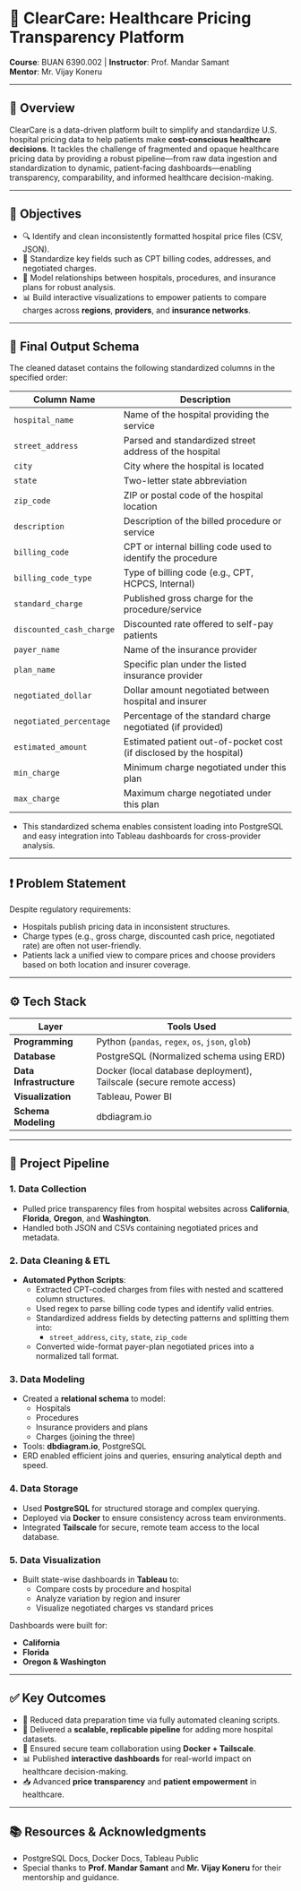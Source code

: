 # 🏥 ClearCare: Healthcare Pricing Transparency Platform

**Course**: BUAN 6390.002 | **Instructor**: Prof. Mandar Samant  
**Mentor**: Mr. Vijay Koneru  

---

## 📌 Overview

ClearCare is a data-driven platform built to simplify and standardize U.S. hospital pricing data to help patients make **cost-conscious healthcare decisions**. It tackles the challenge of fragmented and opaque healthcare pricing data by providing a robust pipeline—from raw data ingestion and standardization to dynamic, patient-facing dashboards—enabling transparency, comparability, and informed healthcare decision-making.

---

## 🎯 Objectives

- 🔍 Identify and clean inconsistently formatted hospital price files (CSV, JSON).
- 🧹 Standardize key fields such as CPT billing codes, addresses, and negotiated charges.
- 🏥 Model relationships between hospitals, procedures, and insurance plans for robust analysis.
- 📊 Build interactive visualizations to empower patients to compare charges across **regions**, **providers**, and **insurance networks**.

---

## 🧾 Final Output Schema

The cleaned dataset contains the following standardized columns in the specified order:

| **Column Name**            | **Description**                                                                 |
|----------------------------|---------------------------------------------------------------------------------|
| `hospital_name`            | Name of the hospital providing the service                                     |
| `street_address`           | Parsed and standardized street address of the hospital                         |
| `city`                     | City where the hospital is located                                             |
| `state`                    | Two-letter state abbreviation                                                  |
| `zip_code`                 | ZIP or postal code of the hospital location                                    |
| `description`              | Description of the billed procedure or service                                 |
| `billing_code`             | CPT or internal billing code used to identify the procedure                    |
| `billing_code_type`        | Type of billing code (e.g., CPT, HCPCS, Internal)                              |
| `standard_charge`          | Published gross charge for the procedure/service                               |
| `discounted_cash_charge`   | Discounted rate offered to self-pay patients                                   |
| `payer_name`               | Name of the insurance provider                                                 |
| `plan_name`                | Specific plan under the listed insurance provider                              |
| `negotiated_dollar`        | Dollar amount negotiated between hospital and insurer                          |
| `negotiated_percentage`    | Percentage of the standard charge negotiated (if provided)                     |
| `estimated_amount`         | Estimated patient out-of-pocket cost (if disclosed by the hospital)            |
| `min_charge`               | Minimum charge negotiated under this plan                                      |
| `max_charge`               | Maximum charge negotiated under this plan                                      |

- This standardized schema enables consistent loading into PostgreSQL and easy integration into Tableau dashboards for cross-provider analysis.

---
## ❗ Problem Statement

Despite regulatory requirements:
- Hospitals publish pricing data in inconsistent structures.
- Charge types (e.g., gross charge, discounted cash price, negotiated rate) are often not user-friendly.
- Patients lack a unified view to compare prices and choose providers based on both location and insurer coverage.

---

## ⚙️ Tech Stack

| Layer               | Tools Used                                           |
|--------------------|------------------------------------------------------|
| **Programming**     | Python (`pandas`, `regex`, `os`, `json`, `glob`)     |
| **Database**        | PostgreSQL (Normalized schema using ERD)            |
| **Data Infrastructure** | Docker (local database deployment), Tailscale (secure remote access) |
| **Visualization**   | Tableau, Power BI                                    |
| **Schema Modeling** | dbdiagram.io                                         |

---

## 🔄 Project Pipeline

### 1. **Data Collection**
- Pulled price transparency files from hospital websites across **California**, **Florida**, **Oregon**, and **Washington**.
- Handled both JSON and CSVs containing negotiated prices and metadata.

### 2. **Data Cleaning & ETL**
- **Automated Python Scripts**:
  - Extracted CPT-coded charges from files with nested and scattered column structures.
  - Used regex to parse billing code types and identify valid entries.
  - Standardized address fields by detecting patterns and splitting them into:
    - `street_address`, `city`, `state`, `zip_code`
  - Converted wide-format payer-plan negotiated prices into a normalized tall format.

### 3. **Data Modeling**
- Created a **relational schema** to model:
  - Hospitals
  - Procedures
  - Insurance providers and plans
  - Charges (joining the three)
- Tools: **dbdiagram.io**, PostgreSQL
- ERD enabled efficient joins and queries, ensuring analytical depth and speed.

### 4. **Data Storage**
- Used **PostgreSQL** for structured storage and complex querying.
- Deployed via **Docker** to ensure consistency across team environments.
- Integrated **Tailscale** for secure, remote team access to the local database.

### 5. **Data Visualization**
- Built state-wise dashboards in **Tableau** to:
  - Compare costs by procedure and hospital
  - Analyze variation by region and insurer
  - Visualize negotiated charges vs standard prices

Dashboards were built for:
- **California**
- **Florida**
- **Oregon & Washington**

---

## ✅ Key Outcomes

- 🚀 Reduced data preparation time via fully automated cleaning scripts.
- 🧱 Delivered a **scalable, replicable pipeline** for adding more hospital datasets.
- 🔐 Ensured secure team collaboration using **Docker + Tailscale**.
- 📊 Published **interactive dashboards** for real-world impact on healthcare decision-making.
- 📥 Advanced **price transparency** and **patient empowerment** in healthcare.

---


## 📚 Resources & Acknowledgments

- PostgreSQL Docs, Docker Docs, Tableau Public
- Special thanks to **Prof. Mandar Samant** and **Mr. Vijay Koneru** for their mentorship and guidance.
